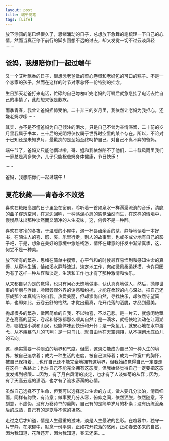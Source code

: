 ```yaml
---
layout: post
title: 端午随笔
tags: [Life]
---
```


放下涂鸦的笔已经很久了，思绪涌动的日子，总想放下急舞的笔梳理一下自己的心情，然而当真正停下前行的脚步回想不远的过去，却又发觉一切不过云淡风轻·······

## 爸妈，我想陪你们一起过端午

又一个艾叶飘香的日子，很想念老爸做的菜心卷蛋和老妈包的可口的粽子。不是一个恋家的孩子，然而在这样的时节对家总怀一份特别的挂念。

生日那天老爸打来电话，忙碌的自己匆匆听完老妈的叮嘱后就急急挂了电话去忙自己的事情了，此刻想来很是歉疚。

雨季青春，我曾让爸妈担惊受怕，二十奔三的岁月里，我依然让老妈为我担心，还嫌老妈啰嗦······

其实，亦不是不懂爸妈为自己倾注的泪水，只是自己不曾为亲情滞留，二十前的岁月里我属于书本，三十后的光阴将仅仅属于世界时空里的某个存在。所以，不论对于已知还是未知岁月，最歉疚的是至始至终呵护自己、对自己不离不弃的爸妈。

端午节了，爸妈又只能他俩过啦，哥、姐和我依然陪不了他们，二十载风雨里我们一家总是离多聚少，儿子只能祝爸妈身体健康，节日快乐！

······

爸妈，我想陪你们一起过端午！         

## 夏花秋藏——青春永不败落

喜欢在艳阳高照的日子里坐在窗前，聆听着一首如泉水一样潺潺流淌的音乐，清脆的曲子穿透空间，在耳边回响，一种荡涤心扉的感觉油然而生，在这样的情境中，慢慢品味出那种淡然而又清净的人生况味，这，何尝不是一种醉。

喜欢在寒冷的冬夜，于温暖的小屋中，泡一杯唇齿余香的茶，静静地读着一本好书，在陌生人的喜、怒、哀、乐里行走，别人的故事里，也或多或少地有自己的影子吧，于是，想象在美好的意境中悠悠畅游，情怀在肆意的抒发中渐渐真挚，这，何尝不是一种美。

 放下所有的繁杂，思绪在简单中摸索，心平气和的时候最容易悟到和感知生命的真谛，从容地生活，恰如溪水静静流过，淡定地工作，宛如微风柔柔抚摸，也许只因为有了这样一种从容和淡定，生活和工作也才有了那种激情和快乐。

从来都自以为是的觉得，也只有问心无愧地做事，认认真真地做人，然后，抛却世事的华丽与浮躁，冷眼旁观外界的诱惑和纷扰，才能在柔软的内心深处，把自己还原成那个本真纯洁的自我。热爱美丽，但却崇尚自然，寻找快乐，却依然守望简单，也即如此，云卷云舒的怡然，才觉出最真，花开花落的洒脱，才品到最美。

抛却很多的繁杂，做回简单的自我，不以物喜，不以己悲。是一片云，就悠闲地飘游在高高的蓝天，卷起和舒张都那么顺其自然；是一滴水，就畅快地流动在江河湖海，哪怕是小溪和山泉，也能体味到快乐和开怀；是一条鱼儿，就安心地在水中游弋，从不羡慕鸟儿的飞翔；是一只鸟儿，就自由地在天空翱翔，从不探询水底鱼儿的去向。

这，确实需要一种淡泊的境界和气度。但愿，这淡泊能成为自己的一种人生的境界，被自己追求着；成为一种生活的态度，被自己演绎着；成为一种宽广的胸怀，被自己保持着……也许自己还不能完全地拥有这境界，但我始终觉得自己一定要走在这样一条路上；也许自己不能完全拥有这态度，但我始终觉得自己一定要把这态度发挥到极限……因为，有了月白风清的淡定，也才有了人淡如菊的从容；因为，有了天高云远的潇洒，也才有了流水潺潺的心情。

虽然自己选择不了生命，但我可以选择走过生命的方式，做人要几分淡泊，清风细雨，同样有韵致，有诗意；做事要几分从容，俯仰之间，依然洒脱，依然随意。不刻意，不虚伪，没有万卷诗书的熏陶，自己有的是简单岁月的朴素；没有历练沧桑后的成熟，自己有的是宠辱不惊的坦然。

走过之后才知道，情是人生最重的滋味，淡是人生最浓的色彩。在喧嚣中，独守一片宁静，在浓郁中，默念一份平淡，正如花开花落的悠闲，正如春去冬来的自然，因为我知道，花落还开，因为我知道，春去还来……